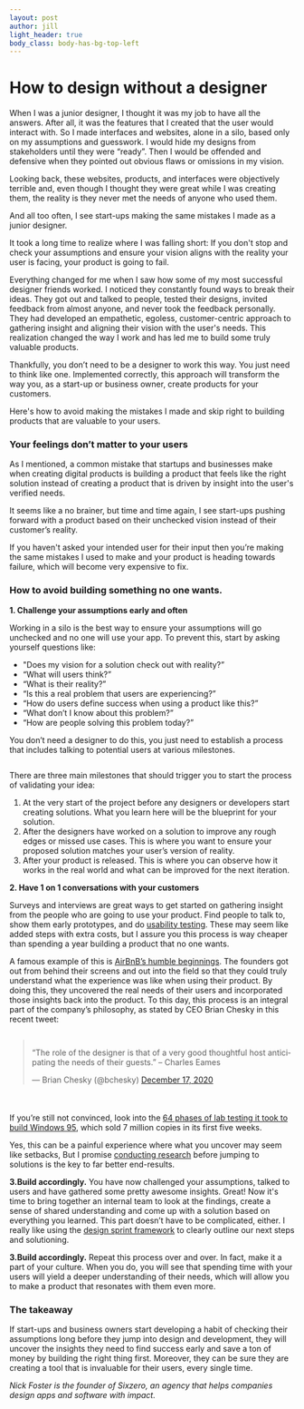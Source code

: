 ```yaml
---
layout: post
author: jill
light_header: true
body_class: body-has-bg-top-left
---
```


#  How to design without a designer

When I was a junior designer, I thought it was my job to have all the answers. After all, it was the features that I created that the user would interact with. So I made interfaces and websites, alone in a silo, based only on my assumptions and guesswork. I would hide my designs from stakeholders until they were “ready”. Then I would be offended and defensive when they pointed out obvious flaws or omissions in my vision.  

Looking back, these websites, products, and interfaces were objectively terrible and, even though I thought they were great while I was creating them, the reality is they never met the needs of anyone who used them.

And all too often, I see start-ups making the same mistakes I made as a junior designer.

It took a long time to realize where I was falling short: If you don't stop and check your assumptions and ensure your vision aligns with the reality your user is facing, your product is going to fail.

Everything changed for me when I saw how some of my most successful designer friends worked. I noticed they constantly found ways to break their ideas. They got out and talked to people, tested their designs, invited feedback from almost anyone, and never took the feedback personally. They had developed an empathetic, egoless, customer-centric approach to gathering insight and aligning their vision with the user's needs. This realization changed the way I work and has led me to build some truly valuable products.

Thankfully, you don’t need to be a designer to work this way. You just need to think like one. Implemented correctly, this approach will transform the way you, as a start-up or business owner, create products for your customers. 

Here's how to avoid making the mistakes I made and skip right to building products that are valuable to your users. 

### Your feelings don’t matter to your users

As I mentioned, a common mistake that startups and businesses make when creating digital products is building a product that feels like the right solution instead of creating a product that is driven by insight into the user's verified needs. 

It seems like a no brainer, but time and time again, I see start-ups pushing forward with a product based on their unchecked vision instead of their customer’s reality. 

If you haven't asked your intended user for their input then you’re making the same mistakes I used to make and your product is heading towards failure, which will become very expensive to fix.


### How to avoid building something no one wants.

**1. Challenge your assumptions early and often**

Working in a silo is the best way to ensure your assumptions will go unchecked and no one will use your app. To prevent this, start by asking yourself questions like: 

* "Does my vision for a solution check out with reality?”
* “What will users think?”
* “What is their reality?”
* “Is this a real problem that users are experiencing?”
* “How do users define success when using a product like this?”
* “What don’t I know about this problem?”
* “How are people solving this problem today?”

You don’t need a designer to do this, you just need to establish a process that includes talking to potential users at various milestones. 

<img>

There are three main milestones that should trigger you to start the process of validating your idea:

1. At the very start of the project before any designers or developers start creating solutions. What you learn here will be the blueprint for your solution.
2. After the designers have worked on a solution to improve any rough edges or missed use cases. This is where you want to ensure your proposed solution matches your user’s version of reality. 
3. After your product is released. This is where you can observe how it works in the real world and what can be improved for the next iteration.

**2. Have 1 on 1 conversations with your customers**

Surveys and interviews are great ways to get started on gathering insight from the people who are going to use your product. Find people to talk to, show them early prototypes, and do [usability testing](https://sixzero.co/startusertesting/). These may seem like added steps with extra costs, but I assure you this process is way cheaper than spending a year building a product that no one wants. 

A famous example of this is [AirBnB’s humble beginnings](https://firstround.com/review/How-design-thinking-transformed-Airbnb-from-failing-startup-to-billion-dollar-business/). The founders got out from behind their screens and out into the field so that they could truly understand what the experience was like when using their product. By doing this, they uncovered the real needs of their users and incorporated those insights back into the product. To this day, this process is an integral part of the company’s philosophy, as stated by CEO Brian Chesky in this recent tweet: 

<blockquote class="twitter-tweet" style="display: inline-block; margin-bottom: 36px;"><p lang="en" dir="ltr">“The role of the designer is that of a very good thoughtful host anticipating the needs of their guests.” – Charles Eames</p>&mdash; Brian Chesky (@bchesky) <a href="https://twitter.com/bchesky/status/1339409880638054400?ref_src=twsrc%5Etfw">December 17, 2020</a></blockquote> 
<script async src="https://platform.twitter.com/widgets.js" charset="utf-8"></script>

If you’re still not convinced, look into the [64 phases of lab testing it took to build Windows 95](https://socket3.wordpress.com/2018/02/03/designing-windows-95s-user-interface/), which sold 7 million copies in its first five weeks.  

Yes, this can be a painful experience where what you uncover may seem like setbacks, But I promise [conducting research](https://sixzero.co/startusertesting/0-introduction/#why-should-you-conduct-user-testing) before jumping to solutions is the key to far better end-results.

**3.Build accordingly.**
You have now challenged your assumptions, talked to users and have gathered some pretty awesome insights. Great! Now it's time to bring together an internal team to look at the findings, create a sense of shared understanding and come up with a solution based on everything you learned. This part doesn’t have to be complicated, either. I really like using the [design sprint framework](https://en.wikipedia.org/wiki/Design_sprint) to clearly outline our next steps and solutioning. 

**3.Build accordingly.**
Repeat this process over and over. In fact, make it a part of your culture. When you do, you will see that spending time with your users will yield a deeper understanding of their needs, which will allow you to make a product that resonates with them even more.


### The takeaway
If start-ups and business owners start developing a habit of checking their assumptions long before they jump into design and development, they will uncover the insights they need to find success early and save a ton of money by building the right thing first. Moreover, they can be sure they are creating a tool that is invaluable for their users, every single time. 

_Nick Foster is the founder of Sixzero, an agency that helps companies design apps and software with impact._